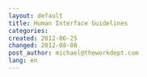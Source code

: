 ```yaml
---
layout: default
title: Human Interface Guidelines
categories: 
created: 2012-06-25
changed: 2012-08-08
post_author: michael@theworkdept.com
lang: en
---
```

 
